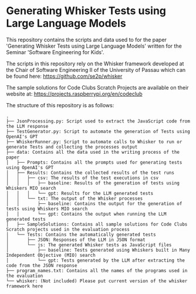 # Generating Whisker Tests using Large Language Models

This repository contains the scripts and data used to for the paper
'Generating Whisker Tests using Large Language Models' written for the
Seminar 'Software Engineering for Kids'.

The scripts in this repository rely on the Whisker framework developed at the Chair of Software Engineering II of the University of Passau which can be found here: <https://github.com/se2p/whisker>

The sample solutions for Code Clubs Scratch Projects are available on their website at: <https://projects.raspberrypi.org/en/codeclub>

The structure of this repository is as follows:
```
.
├── JsonProcessing.py: Script used to extract the JavaScript code from the LLM response
├── TestGenerator.py: Script to automate the generation of Tests using OpenAI's GPT
├── WhiskerRunner.py: Script to automate calls to Whisker to run or generate Tests and collecting the processes output
├── data: Contains all the data used in the writing process of the paper
│   ├── Prompts: Contains all the prompts used for generating tests using OpenAI's GPT
│   ├── Results: Contains the collected results of the test runs
│   │   ├── csv: The results of the test executions in csv
│   │   │   ├── baseline: Results of the generation of tests using Whiskers MIO search
│   │   │   └── gpt: Results for the LLM generated tests
│   │   └── txt: The output of the Whisker processes
│   │       ├── baseline: Contains the output for the generation of tests using Whiskers MIO search
│   │       └── gpt: Contains the output when running the LLM generated tests
│   ├── SampleSolutions: Contains all sample solutions for Code Clubs Scratch projects used in the evaluation process
│   └── Tests: Contains the automatically generated tests
│       ├── JSON: Responses of the LLM in JSON format
│       └── js: The generated Whisker tests as JavaScript files
│           ├── baseline: Tests generated using Whiskers built in Many Independent Objective (MIO) search
│           └── gpt: Tests generated by the LLM after extracting the code from the JSON response
├── program_names.txt: Contains all the names of the programs used in the evaluation
└── whisker: (Not included) Please put current version of the whisker framework here
```
